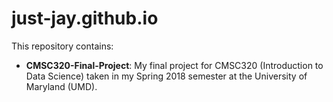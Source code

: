 # just-jay.github.io
This repository contains:

- <b>CMSC320-Final-Project</b>: My final project for CMSC320 (Introduction to Data Science) taken in my Spring 2018 semester at the University of Maryland (UMD).

